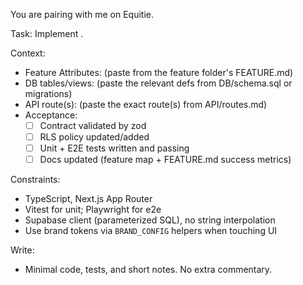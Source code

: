 You are pairing with me on Equitie.

Task: Implement <feature-code> <feature-slug>.

Context:
- Feature Attributes: (paste from the feature folder's FEATURE.md)
- DB tables/views: (paste the relevant defs from DB/schema.sql or migrations)
- API route(s): (paste the exact route(s) from API/routes.md)
- Acceptance:
  - [ ] Contract validated by zod
  - [ ] RLS policy updated/added
  - [ ] Unit + E2E tests written and passing
  - [ ] Docs updated (feature map + FEATURE.md success metrics)

Constraints:
- TypeScript, Next.js App Router
- Vitest for unit; Playwright for e2e
- Supabase client (parameterized SQL), no string interpolation
- Use brand tokens via `BRAND_CONFIG` helpers when touching UI

Write:
- Minimal code, tests, and short notes. No extra commentary.
